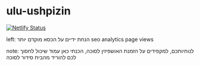# ulu-ushpizin

[![Netlify Status](https://api.netlify.com/api/v1/badges/797772ee-3218-4a0a-b327-4b0720a22ccf/deploy-status)](https://app.netlify.com/sites/ulu-ushpizin/deploys)

left:
הנחת ידיים על הכסא מוקדם יותר
seo
analytics page views


note:
לנוחיותכם, למקפידים על הזמנת האושפיזין לסוכה, הכנתי כאן עמוד שיכול לחסוך לכם להוריד מהבית סידור לסוכה
